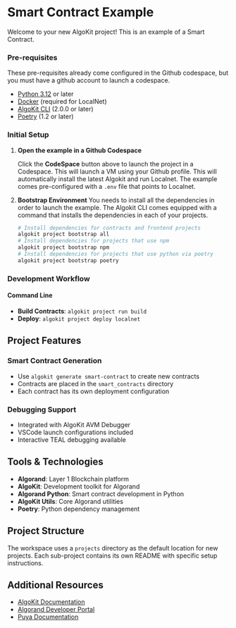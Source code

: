 # Smart Contract Example

Welcome to your new AlgoKit project! This is an example of a Smart Contract.

### Pre-requisites

These pre-requisites already come configured in the Github codespace, but you must have a github account to launch a codespace.

- [Python 3.12](https://www.python.org/downloads/) or later
- [Docker](https://www.docker.com/) (required for LocalNet)
- [AlgoKit CLI](https://github.com/algorandfoundation/algokit-cli#install) (2.0.0 or later)
- [Poetry](https://python-poetry.org/docs/#installation) (1.2 or later)

### Initial Setup

1. **Open the example in a Github Codespace**

   Click the **CodeSpace** button above to launch the project in a Codespace. This will launch a VM using your Github profile. This will automatically install the latest Algokit and run Localnet. The example comes pre-configured with a `.env` file that points to Localnet.

2. **Bootstrap Environment**
   You needs to install all the dependencies in order to launch the example. The Algokit CLI comes equipped with a command that installs the dependencies in each of your projects.

   ```bash
   # Install dependencies for contracts and frontend projects
   algokit project bootstrap all
   # Install dependencies for projects that use npm
   algokit project bootstrap npm
   # Install dependencies for projects that use python via poetry
   algokit project bootstrap poetry
   ```

### Development Workflow

#### Command Line

- **Build Contracts**: `algokit project run build`
- **Deploy**: `algokit project deploy localnet`

## Project Features

### Smart Contract Generation

- Use `algokit generate smart-contract` to create new contracts
- Contracts are placed in the `smart_contracts` directory
- Each contract has its own deployment configuration

### Debugging Support

- Integrated with AlgoKit AVM Debugger
- VSCode launch configurations included
- Interactive TEAL debugging available

## Tools & Technologies

- **Algorand**: Layer 1 Blockchain platform
- **AlgoKit**: Development toolkit for Algorand
- **Algorand Python**: Smart contract development in Python
- **AlgoKit Utils**: Core Algorand utilities
- **Poetry**: Python dependency management

## Project Structure

The workspace uses a `projects` directory as the default location for new projects. Each sub-project contains its own README with specific setup instructions.

## Additional Resources

- [AlgoKit Documentation](https://github.com/algorandfoundation/algokit-cli/blob/main/docs/algokit.md)
- [Algorand Developer Portal](https://dev.algorand.co/)
- [Puya Documentation](https://algorandfoundation.github.io/puya/)
